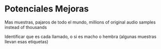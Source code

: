 # Potenciales Mejoras

Mas muestras, pajaros de todo el mundo, millions of original audio samples instead of thousands

Identificar que es cada llamado, o si es macho o hembra (algunas muestras llevan esas etiquetas)
